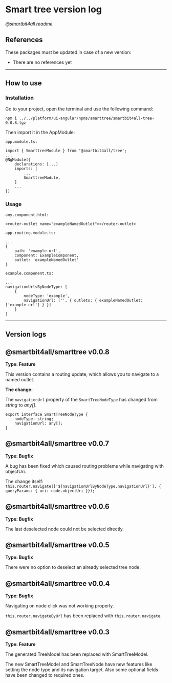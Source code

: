 # Smart tree version log

[_@smartbit4all readme_](../../README.md)

## References

These packages must be updated in case of a new version:

-   There are no references yet

---

## How to use

### Installation

Go to your project, open the terminal and use the following command:

    npm i ../../platform/ui-angular/npms/smarttree/smartbit4all-tree-0.0.8.tgz

Then import it in the AppModule:

`app.module.ts:`

    import { SmarttreeModule } from '@smartbit4all/tree';
    ...
    @NgModule({
        declarations: [...]
        imports: [
            ...
            SmarttreeModule,
        ]
        ...
    })

### Usage

`any.component.html:`

    <router-outlet name="exampleNamedOutlet"></router-outlet>

`app-routing.module.ts:`

    ...
    {
    	path: 'example-url',
    	component: ExampleComponent,
    	outlet: 'exampleNamedOutlet'
    }

`example.component.ts:`

    ...
    navigationUrlsByNodeType: [
        {
            nodeType: 'example',
            navigationUrl: ['', { outlets: { exampleNamedOutlet: ['example-url'] } }]
        }
    ]

---

## Version logs

## @smartbit4all/smarttree v0.0.8

**Type: Feature**

This version contains a routing update, which allows you to navigate to a named outlet.

**The change:**

The `navigationUrl` property of the `SmartTreeNodeType` has changed from _string_ to _any[]_.

    export interface SmartTreeNodeType {
        nodeType: string;
        navigationUrl: any[];
    }

## @smartbit4all/smarttree v0.0.7

**Type: Bugfix**

A bug has been fixed which caused routing problems while navigating with objectUri.

The change itself: `this.router.navigate(['${navigationUrlByNodeType.navigationUrl}'], { queryParams: { uri: node.objectUri }});`

## @smartbit4all/smarttree v0.0.6

**Type: Bugfix**

The last deselected node could not be selected directly.

## @smartbit4all/smarttree v0.0.5

**Type: Bugfix**

There were no option to deselect an already selected tree node.

## @smartbit4all/smarttree v0.0.4

**Type: Bugfix**

Navigating on node click was not working properly.

`this.router.navigateByUrl` has been replaced with `this.router.navigate`.

## @smartbit4all/smarttree v0.0.3

**Type: Feature**

The generated TreeModel has been replaced with SmartTreeModel.

The new SmartTreeModel and SmartTreeNode have new features like setting the node type and its navigation target. Also some optional fields have been changed to required ones.
